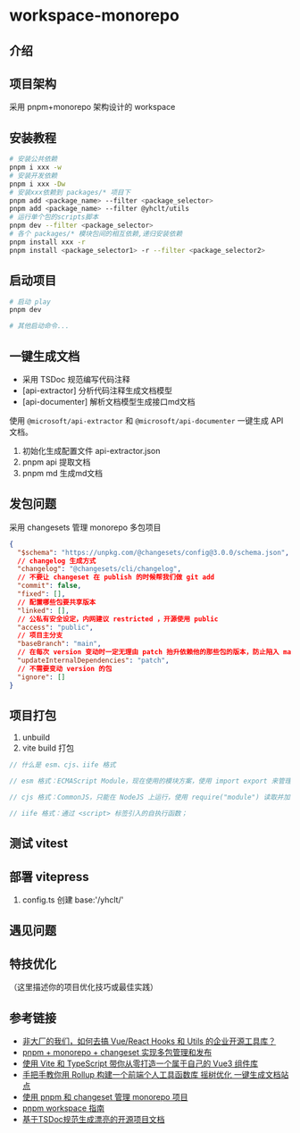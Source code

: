 # workspace-monorepo

## 介绍

## 项目架构

采用 pnpm+monorepo 架构设计的 workspace

## 安装教程

```bash
# 安装公共依赖
pnpm i xxx -w
# 安装开发依赖
pnpm i xxx -Dw
# 安装xxx依赖到 packages/* 项目下
pnpm add <package_name> --filter <package_selector>
pnpm add <package_name> --filter @yhclt/utils
# 运行单个包的scripts脚本
pnpm dev --filter <package_selector>
# 各个 packages/* 模块包间的相互依赖,递归安装依赖
pnpm install xxx -r
pnpm install <package_selector1> -r --filter <package_selector2>

```

## 启动项目

```bash
# 启动 play
pnpm dev

# 其他启动命令...
```

## 一键生成文档

- 采用 TSDoc 规范编写代码注释
- [api-extractor] 分析代码注释生成文档模型
- [api-documenter] 解析文档模型生成接口md文档

使用 `@microsoft/api-extractor` 和 `@microsoft/api-documenter` 一键生成 API 文档。

1. 初始化生成配置文件 api-extractor.json
2. pnpm api 提取文档
3. pnpm md 生成md文档

## 发包问题

采用 changesets 管理 monorepo 多包项目

```json
{
  "$schema": "https://unpkg.com/@changesets/config@3.0.0/schema.json",
  // changelog 生成方式
  "changelog": "@changesets/cli/changelog",
  // 不要让 changeset 在 publish 的时候帮我们做 git add
  "commit": false,
  "fixed": [],
  // 配置哪些包要共享版本
  "linked": [],
  // 公私有安全设定，内网建议 restricted ，开源使用 public
  "access": "public",
  // 项目主分支
  "baseBranch": "main",
  // 在每次 version 变动时一定无理由 patch 抬升依赖他的那些包的版本，防止陷入 major 优先的未更新问题
  "updateInternalDependencies": "patch",
  // 不需要变动 version 的包
  "ignore": []
}
```

## 项目打包

1. unbuild
2. vite build 打包

```js
// 什么是 esm、cjs、iife 格式

// esm 格式：ECMAScript Module，现在使用的模块方案，使用 import export 来管理依赖

// cjs 格式：CommonJS，只能在 NodeJS 上运行，使用 require("module") 读取并加载模块；

// iife 格式：通过 <script> 标签引入的自执行函数；
```

## 测试 vitest

## 部署 vitepress

1. config.ts 创建 base:'/yhclt/'

## 遇见问题

## 特技优化

（这里描述你的项目优化技巧或最佳实践）

## 参考链接

- [非大厂的我们，如何去搞 Vue/React Hooks 和 Utils 的企业开源工具库？](https://juejin.cn/post/7165671737076482062#heading-2)
- [pnpm + monorepo + changeset 实现多包管理和发布](https://www.swvq.com/boutique/detail/tanhbeahkg)
- [使用 Vite 和 TypeScript 带你从零打造一个属于自己的 Vue3 组件库](https://juejin.cn/post/7117886038126624805#heading-17)
- [手把手教你用 Rollup 构建一个前端个人工具函数库 摇树优化 一键生成文档站点](https://juejin.cn/post/7245584147456426045#heading-7)
- [使用 pnpm 和 changeset 管理 monorepo 项目](https://juejin.cn/post/7117886038126624805#heading-17)
- [pnpm workspace 指南](https://pnpm.io/zh/feature-comparison)
- [基于TSDoc规范生成漂亮的开源项目文档](https://juejin.cn/post/7275943600780787753?searchId=202408312125260968A15D4199BF36B1A5#heading-4)

<!-- {

  "devDependencies": {
    "typedoc": "^0.25.13",
    "typedoc-plugin-markdown": "^4.0.3",
    "vue": "^3.4.27"
  }
} -->
